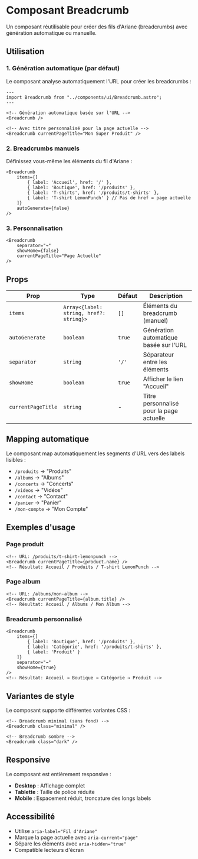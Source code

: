 # Composant Breadcrumb

Un composant réutilisable pour créer des fils d'Ariane (breadcrumbs) avec génération automatique ou manuelle.

## Utilisation

### 1. Génération automatique (par défaut)

Le composant analyse automatiquement l'URL pour créer les breadcrumbs :

```astro
---
import Breadcrumb from "../components/ui/Breadcrumb.astro";
---

<!-- Génération automatique basée sur l'URL -->
<Breadcrumb />

<!-- Avec titre personnalisé pour la page actuelle -->
<Breadcrumb currentPageTitle="Mon Super Produit" />
```

### 2. Breadcrumbs manuels

Définissez vous-même les éléments du fil d'Ariane :

```astro
<Breadcrumb
    items={[
        { label: 'Accueil', href: '/' },
        { label: 'Boutique', href: '/produits' },
        { label: 'T-shirts', href: '/produits/t-shirts' },
        { label: 'T-shirt LemonPunch' } // Pas de href = page actuelle
    ]}
    autoGenerate={false}
/>
```

### 3. Personnalisation

```astro
<Breadcrumb
    separator="→"
    showHome={false}
    currentPageTitle="Page Actuelle"
/>
```

## Props

| Prop | Type | Défaut | Description |
|------|------|--------|-------------|
| `items` | `Array<{label: string, href?: string}>` | `[]` | Éléments du breadcrumb (manuel) |
| `autoGenerate` | `boolean` | `true` | Génération automatique basée sur l'URL |
| `separator` | `string` | `'/'` | Séparateur entre les éléments |
| `showHome` | `boolean` | `true` | Afficher le lien "Accueil" |
| `currentPageTitle` | `string` | - | Titre personnalisé pour la page actuelle |

## Mapping automatique

Le composant map automatiquement les segments d'URL vers des labels lisibles :

- `/produits` → "Produits"
- `/albums` → "Albums"
- `/concerts` → "Concerts"
- `/videos` → "Vidéos"
- `/contact` → "Contact"
- `/panier` → "Panier"
- `/mon-compte` → "Mon Compte"

## Exemples d'usage

### Page produit
```astro
<!-- URL: /produits/t-shirt-lemonpunch -->
<Breadcrumb currentPageTitle={product.name} />
<!-- Résultat: Accueil / Produits / T-shirt LemonPunch -->
```

### Page album
```astro
<!-- URL: /albums/mon-album -->
<Breadcrumb currentPageTitle={album.title} />
<!-- Résultat: Accueil / Albums / Mon Album -->
```

### Breadcrumb personnalisé
```astro
<Breadcrumb
    items={[
        { label: 'Boutique', href: '/produits' },
        { label: 'Catégorie', href: '/produits/t-shirts' },
        { label: 'Produit' }
    ]}
    separator="→"
    showHome={true}
/>
<!-- Résultat: Accueil → Boutique → Catégorie → Produit -->
```

## Variantes de style

Le composant supporte différentes variantes CSS :

```astro
<!-- Breadcrumb minimal (sans fond) -->
<Breadcrumb class="minimal" />

<!-- Breadcrumb sombre -->
<Breadcrumb class="dark" />
```

## Responsive

Le composant est entièrement responsive :
- **Desktop** : Affichage complet
- **Tablette** : Taille de police réduite
- **Mobile** : Espacement réduit, troncature des longs labels

## Accessibilité

- Utilise `aria-label="Fil d'Ariane"`
- Marque la page actuelle avec `aria-current="page"`
- Sépare les éléments avec `aria-hidden="true"`
- Compatible lecteurs d'écran